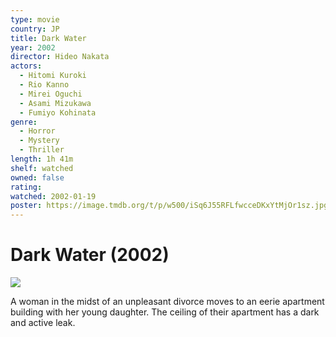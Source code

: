 ```yaml
---
type: movie
country: JP
title: Dark Water
year: 2002
director: Hideo Nakata
actors:
  - Hitomi Kuroki
  - Rio Kanno
  - Mirei Oguchi
  - Asami Mizukawa
  - Fumiyo Kohinata
genre:
  - Horror
  - Mystery
  - Thriller
length: 1h 41m
shelf: watched
owned: false
rating:
watched: 2002-01-19
poster: https://image.tmdb.org/t/p/w500/iSq6J55RFLfwcceDKxYtMjOr1sz.jpg
---
```


# Dark Water (2002)

![](https://image.tmdb.org/t/p/w500/iSq6J55RFLfwcceDKxYtMjOr1sz.jpg)

A woman in the midst of an unpleasant divorce moves to an eerie apartment building with her young daughter. The ceiling of their apartment has a dark and active leak.